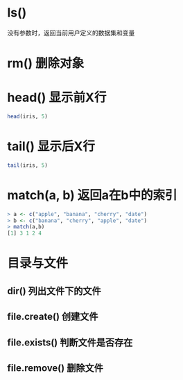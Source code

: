 # ls()

没有参数时，返回当前用户定义的数据集和变量

# rm() 删除对象

# head() 显示前X行

```r
head(iris, 5)
```

# tail() 显示后X行

```r
tail(iris, 5)
```

# match(a, b) 返回a在b中的索引

```r
> a <- c("apple", "banana", "cherry", "date") 
> b <- c("banana", "cherry", "apple", "date")
> match(a,b)
[1] 3 1 2 4
```

# 目录与文件

## dir() 列出文件下的文件

## file.create() 创建文件

## file.exists() 判断文件是否存在

## file.remove() 删除文件



